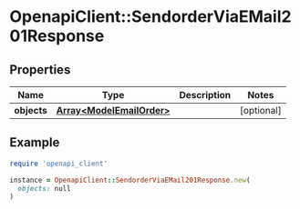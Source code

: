 # OpenapiClient::SendorderViaEMail201Response

## Properties

| Name | Type | Description | Notes |
| ---- | ---- | ----------- | ----- |
| **objects** | [**Array&lt;ModelEmailOrder&gt;**](ModelEmailOrder.md) |  | [optional] |

## Example

```ruby
require 'openapi_client'

instance = OpenapiClient::SendorderViaEMail201Response.new(
  objects: null
)
```

